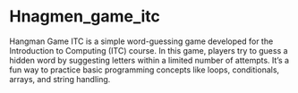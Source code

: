 # Hnagmen_game_itc
Hangman Game ITC is a simple word-guessing game developed for the Introduction to Computing (ITC) course. In this game, players try to guess a hidden word by suggesting letters within a limited number of attempts. It’s a fun way to practice basic programming concepts like loops, conditionals, arrays, and string handling.
